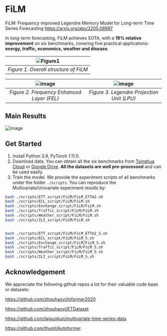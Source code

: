 # FiLM

FiLM: Frequency improved Legendre Memory Model for Long-term Time Series Forecasting
https://arxiv.org/abs/2205.08897

In long-term forecasting, FiLM achieves SOTA, with a **19% relative improvement** on six benchmarks, covering five practical applications: **energy, traffic, economics, weather and disease**.



|![Figure1](https://raw.githubusercontent.com/tianzhou2011/FiLM/main/graphs/FilM_overall.png)|
|:--:| 
| *Figure 1. Overall structure of FiLM* |

|![image](https://raw.githubusercontent.com/tianzhou2011/FiLM/main/graphs/FNO_structure.png) | ![image](https://raw.githubusercontent.com/tianzhou2011/FiLM/main/graphs/LMU_LMUR_signal_structure.png)
|:--:|:--:|
| *Figure 2. Frequency Enhanced Layer (FEL)* | *Figure 3. Legendre Projection Unit (LPU)* |


## Main Results
![image](https://raw.githubusercontent.com/tianzhou2011/FiLM/main/graphs/FilM_main_result.png)


## Get Started

1. Install Python 3.9, PyTorch 1.11.0.
2. Download data. You can obtain all the six benchmarks from [Tsinghua Cloud](https://cloud.tsinghua.edu.cn/d/e1ccfff39ad541908bae/) or [Google Drive](https://drive.google.com/drive/folders/1ZOYpTUa82_jCcxIdTmyr0LXQfvaM9vIy?usp=sharing). **All the datasets are well pre-processed** and can be used easily.
3. Train the model. We provide the experiment scripts of all benchmarks under the folder `./scripts`. You can reproduce the Multivariate/Univariate experiment results by:

```bash
bash ./scripts/ETT_script/FiLM/FiLM_ETTm2.sh
bash ./scripts/ECL_script/FiLM/FiLM.sh
bash ./scripts/Exchange_script/FiLM/FiLM.sh
bash ./scripts/Traffic_script/FiLM/FiLM.sh
bash ./scripts/Weather_script/FiLM/FiLM.sh
bash ./scripts/ILI_script/FiLM/FiLM.sh


bash ./scripts/ETT_script/FiLM/FiLM_ETTm2_S.sh
bash ./scripts/ECL_script/FiLM/FiLM_S.sh
bash ./scripts/Exchange_script/FiLM/FiLM_S.sh
bash ./scripts/Traffic_script/FiLM/FiLM_S.sh
bash ./scripts/Weather_script/FiLM/FiLM_S.sh
bash ./scripts/ILI_script/FiLM/FiLM_S.sh
```



## Acknowledgement

We appreciate the following github repos a lot for their valuable code base or datasets:

https://github.com/zhouhaoyi/Informer2020

https://github.com/zhouhaoyi/ETDataset

https://github.com/laiguokun/multivariate-time-series-data

https://github.com/thuml/Autoformer


